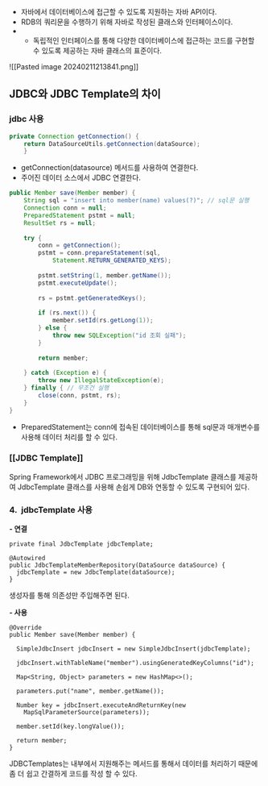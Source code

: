 - 자바에서 데이터베이스에 접근할 수 있도록 지원하는 자바 API이다.
- RDB의 쿼리문을 수행하기 위해 자바로 작성된 클래스와 인터페이스이다.
- - 독립적인 인터페이스를 통해 다양한 데이터베이스에 접근하는 코드를 구현할 수 있도록 제공하는 자바 클래스의 표준이다.

![[Pasted image 20240211213841.png]]

## JDBC와 JDBC Template의 차이
### jdbc 사용

```java
private Connection getConnection() {
	return DataSourceUtils.getConnection(dataSource);
    }
```

- getConnection(datasource) 메서드를 사용하여 연결한다.
- 주어진 데이터 소스에서 JDBC 연결한다.

```java
public Member save(Member member) {
	String sql = "insert into member(name) values(?)"; // sql문 실행
	Connection conn = null;
	PreparedStatement pstmt = null;
    ResultSet rs = null;
    
    try {
        conn = getConnection();
        pstmt = conn.prepareStatement(sql,
	        Statement.RETURN_GENERATED_KEYS);
        
        pstmt.setString(1, member.getName());
        pstmt.executeUpdate();
        
        rs = pstmt.getGeneratedKeys();
        
        if (rs.next()) {
            member.setId(rs.getLong(1));
        } else {
            throw new SQLException("id 조회 실패");
        }
        
        return member;
    
    } catch (Exception e) {
        throw new IllegalStateException(e);
    } finally { // 무조건 실행
        close(conn, pstmt, rs); 
    }
}
```

- PreparedStatement는 conn에 접속된 데이터베이스를 통해 sql문과 매개변수를 사용해 데이터 처리를 할 수 있다.

### [[JDBC Template]]

Spring Framework에서 JDBC 프로그래밍을 위해 JdbcTemplate 클래스를 제공하여 JdbcTemplate 클래스를 사용해 손쉽게 DB와 연동할 수 있도록 구현되어 있다.

### **4.  jdbcTemplate 사용**

**- 연결**

```
private final JdbcTemplate jdbcTemplate;

@Autowired
public JdbcTemplateMemberRepository(DataSource dataSource) {
  jdbcTemplate = new JdbcTemplate(dataSource);
}
```

생성자를 통해 의존성만 주입해주면 된다.

**- 사용**

```
@Override
public Member save(Member member) {

  SimpleJdbcInsert jdbcInsert = new SimpleJdbcInsert(jdbcTemplate);
  
  jdbcInsert.withTableName("member").usingGeneratedKeyColumns("id");
  
  Map<String, Object> parameters = new HashMap<>();
  
  parameters.put("name", member.getName());
  
  Number key = jdbcInsert.executeAndReturnKey(new
  	MapSqlParameterSource(parameters));
    
  member.setId(key.longValue());
  
  return member;
}
```

JDBCTemplates는 내부에서 지원해주는 메서드를 통해서 데이터를 처리하기 때문에 좀 더 쉽고 간결하게 코드를 작성 할 수 있다.